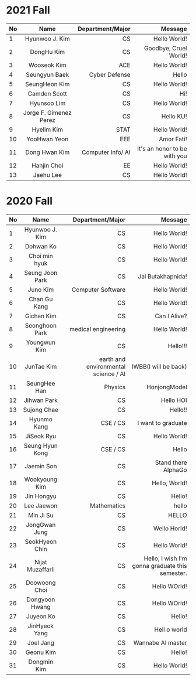 2021 Fall
==
| No   |      Name      | Department/Major |      Message |
| ---- | :------------: | ---------------: | -----------: |
| 1    | Hyunwoo J. Kim |               CS | Hello World! |
| 2   | DongHu Kim     | CS               | Goodbye, Cruel World! |
| 3   |   Wooseok Kim  |              ACE | Hello World! |
| 4   | Seungyun Baek  | Cyber Defense    | Hello          |
| 5   | SeungHeon Kim  | CS               | Hello World!  |
| 6   | Camden Scott   | CS               | Hi!          |
| 7   | Hyunsoo Lim    | CS               | Hello World! |
| 8    | Jorge F. Gimenez Perez |       CS | Hello KU!    |
| 9    | Hyelim Kim |               STAT | Hello World! |
| 10   | YooHwan Yeon | EEE | Amor Fati! |
| 11   | Dong Hwan Kim  | Computer Info/ AI| It's an honor to be with you |
| 12    | Hanjin Choi    |               EE | Hello World! | 
| 13    | Jaehu Lee    | CS               | Hello World! | 

2020 Fall
==
| No   |      Name      | Department/Major |      Message |
| ---- | :------------: | ---------------: | -----------: |
| 1    | Hyunwoo J. Kim |               CS | Hello World! |
| 2    |   Dohwan Ko    |               CS | Hello World! |
| 3    | Choi min hyuk  | CS               | Hello World! |
| 4    | Seung Joon Park| CS               | Jal Butakhapnida! |
| 5    |    Juno Kim    | Computer Software| Hello World!      |
| 6    | Chan Gu Kang   | CS               | Hello World!      |
| 7    |   Gichan Kim   |               CS | Can I Alive? |
| 8    | Seonghoon Park | medical engineering| Hello World!      |
| 9    | Youngwun Kim   | CS               | Hello!!!     |
| 10   | JunTae Kim     | earth and environmental science / AI| IWBB(I will be back) |
| 11   | SeungHee Han   |    Physics       | HonjongModel |
| 12   | Jihwan Park    | CS               | Hello HOI    |
| 13   | Sujong Chae    | CS               | Hello!!      |
| 14   | Hyunmo Kang    | CSE / CS         | I want to graduate |
| 15   | JiSeok Ryu     | CS               | Hello World! |
| 16   | Seung Hyun Kong| CSE / CS         | Hello        |
| 17   | Jaemin Son     | CS               | Stand there AlphaGo |
| 18   | Wookyoung Kim  | CS               | Hello, World! |
| 19   | Jin Hongyu     | CS               | Hello!        |
| 20   | Lee Jaewon     | Mathematics      | hello |
| 21   | Min Ji Su      | CS               | HELLO         |
| 22   | JongGwan Jung  | CS               | Wello Horld!  |
| 23   | SeokHyeon Chin | CS               | Hello World!  |
| 24   | Nijat Muzaffarli |       CS | Hello, I wish I'm gonna graduate this semester. |
| 25   | Doowoong Choi  | CS               | Hello WOrld!  |
| 26   | Dongyoon Hwang | CS               | Hello WOrld!  |
| 27   | Juyeon Ko      | CS               | Hello! |
| 28   | JinHyeok Yang  | CS               | Hell o world  |
| 29   | Joel Jang      | CS               | Wannabe AI master |
| 30   | Geonu Kim      | CS               | Hello!        |
| 31   |   Dongmin Kim  |               CS | Hello World! |
